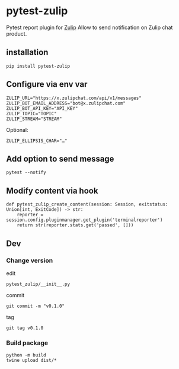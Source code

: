 # pytest-zulip

Pytest report plugin for [Zulip](https://zulip.com/)
Allow to send notification on Zulip chat product.

## installation

    pip install pytest-zulip

## Configure via env var

    ZULIP_URL="https://x.zulipchat.com/api/v1/messages"
    ZULIP_BOT_EMAIL_ADDRESS="bot@x.zulipchat.com"
    ZULIP_BOT_API_KEY="API_KEY"
    ZULIP_TOPIC="TOPIC"
    ZULIP_STREAM="STREAM"

Optional:

    ZULIP_ELLIPSIS_CHAR="…"

## Add option to send message

    pytest --notify

## Modify content via hook

    def pytest_zulip_create_content(session: Session, exitstatus: Union[int, ExitCode]) -> str:
        reporter = session.config.pluginmanager.get_plugin('terminalreporter')
        return str(reporter.stats.get('passed', []))

## Dev

### Change version

edit

    pytest_zulip/__init__.py

commit

    git commit -m "v0.1.0"

tag

    git tag v0.1.0

### Build package

    python -m build
    twine upload dist/*
